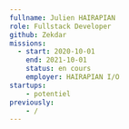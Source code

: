 ```yaml
---
fullname: Julien HAIRAPIAN
role: Fullstack Developer
github: Zekdar
missions:
  - start: 2020-10-01
    end: 2021-10-01
    status: en cours
    employer: HAIRAPIAN I/O
startups:
    - potentiel
previously:
    - /
---
```

